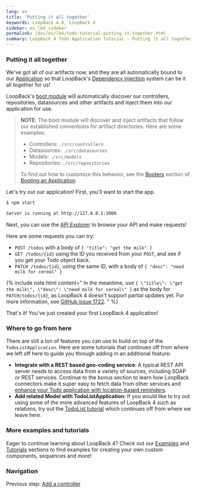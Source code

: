 ```yaml
---
lang: en
title: 'Putting it all together'
keywords: LoopBack 4.0, LoopBack 4
sidebar: es_lb4_sidebar
permalink: /doc/es/lb4/todo-tutorial-putting-it-together.html
summary: LoopBack 4 Todo Application Tutorial - Putting it all together
---
```


### Putting it all together

We've got all of our artifacts now, and they are all automatically bound to our
[Application](Application.md) so that LoopBack's
[Dependency injection](Dependency-injection.md) system can tie it all together
for us!

LoopBack's
[boot module](https://github.com/strongloop/loopback-next/tree/master/packages/boot)
will automatically discover our controllers, repositories, datasources and other
artifacts and inject them into our application for use.

> **NOTE**: The boot module will discover and inject artifacts that follow our
> established conventions for artifact directories. Here are some examples:
>
> - Controllers: `./src/controllers`
> - Datasources: `./src/datasources`
> - Models: `./src/models`
> - Repositories: `./src/repositories`
>
> To find out how to customize this behavior, see the
> [Booters](Booting-an-Application.md#booters) section of
> [Booting an Application](Booting-an-Application.md).

Let's try out our application! First, you'll want to start the app.

```sh
$ npm start

Server is running at http://127.0.0.1:3000
```

Next, you can use the [API Explorer](http://localhost:3000/explorer) to browse
your API and make requests!

Here are some requests you can try:

- `POST /todos` with a body of `{ "title": "get the milk" }`
- `GET /todos/{id}` using the ID you received from your `POST`, and see if you
  get your Todo object back.
- `PATCH /todos/{id}`, using the same ID, with a body of
  `{ "desc": "need milk for cereal" }`

{% include note.html content="
In the meantime, use
`{ \"title\": \"get the milk\", \"desc\": \"need milk for cereal\" }` as the
body for `PATCH/todos/{id}`, as LoopBack 4 doesn't support partial updates yet.
For more information, see
[GitHub issue 1722](https://github.com/strongloop/loopback-next/issues/1722).
" %}

That's it! You've just created your first LoopBack 4 application!

### Where to go from here

There are still a ton of features you can use to build on top of the
`TodoListApplication`. Here are some tutorials that continues off from where we
left off here to guide you through adding in an additional feature:

- **Integrate with a REST based geo-coding service**: A typical REST API server
  needs to access data from a variety of sources, including SOAP or REST
  services. Continue to the bonus section to learn how LoopBack connectors make
  it super easy to fetch data from other services and
  [enhance your Todo application with location-based reminders](todo-tutorial-geocoding-service.md).
- **Add related Model with TodoListApplication**: If you would like to try out
  using some of the more advanced features of LoopBack 4 such as relations, try
  out the
  [TodoList tutorial](https://loopback.io/doc/es/lb4/todo-list-tutorial.html)
  which continues off from where we leave here.

### More examples and tutorials

Eager to continue learning about LoopBack 4? Check out our
[Examples](Examples.md) and [Tutorials](Tutorials.md) sections to find examples
for creating your own custom components, sequences and more!

### Navigation

Previous step: [Add a controller](todo-tutorial-controller.md)

